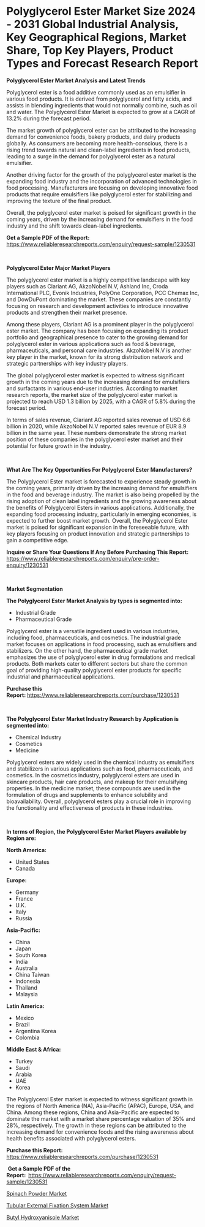 <p><h1>Polyglycerol Ester Market Size 2024 - 2031 Global Industrial Analysis, Key Geographical Regions, Market Share, Top Key Players, Product Types and Forecast Research Report</h1></p><p><strong>Polyglycerol Ester Market Analysis and Latest Trends</strong></p>
<p><p>Polyglycerol ester is a food additive commonly used as an emulsifier in various food products. It is derived from polyglycerol and fatty acids, and assists in blending ingredients that would not normally combine, such as oil and water. The Polyglycerol Ester Market is expected to grow at a CAGR of 13.2% during the forecast period.</p><p>The market growth of polyglycerol ester can be attributed to the increasing demand for convenience foods, bakery products, and dairy products globally. As consumers are becoming more health-conscious, there is a rising trend towards natural and clean-label ingredients in food products, leading to a surge in the demand for polyglycerol ester as a natural emulsifier.</p><p>Another driving factor for the growth of the polyglycerol ester market is the expanding food industry and the incorporation of advanced technologies in food processing. Manufacturers are focusing on developing innovative food products that require emulsifiers like polyglycerol ester for stabilizing and improving the texture of the final product.</p><p>Overall, the polyglycerol ester market is poised for significant growth in the coming years, driven by the increasing demand for emulsifiers in the food industry and the shift towards clean-label ingredients.</p></p>
<p><strong>Get a Sample PDF of the Report:&nbsp;</strong> <a href="https://www.reliableresearchreports.com/enquiry/request-sample/1230531">https://www.reliableresearchreports.com/enquiry/request-sample/1230531</a></p>
<p>&nbsp;</p>
<p><strong>Polyglycerol Ester Major Market Players</strong></p>
<p><p>The polyglycerol ester market is a highly competitive landscape with key players such as Clariant AG, AkzoNobel N.V, Ashland Inc, Croda International PLC, Evonik Industries, PolyOne Corporation, PCC Chemax Inc, and DowDuPont dominating the market. These companies are constantly focusing on research and development activities to introduce innovative products and strengthen their market presence.</p><p>Among these players, Clariant AG is a prominent player in the polyglycerol ester market. The company has been focusing on expanding its product portfolio and geographical presence to cater to the growing demand for polyglycerol ester in various applications such as food & beverage, pharmaceuticals, and personal care industries. AkzoNobel N.V is another key player in the market, known for its strong distribution network and strategic partnerships with key industry players.</p><p>The global polyglycerol ester market is expected to witness significant growth in the coming years due to the increasing demand for emulsifiers and surfactants in various end-user industries. According to market research reports, the market size of the polyglycerol ester market is projected to reach USD 1.3 billion by 2025, with a CAGR of 5.8% during the forecast period.</p><p>In terms of sales revenue, Clariant AG reported sales revenue of USD 6.6 billion in 2020, while AkzoNobel N.V reported sales revenue of EUR 8.9 billion in the same year. These numbers demonstrate the strong market position of these companies in the polyglycerol ester market and their potential for future growth in the industry.</p></p>
<p>&nbsp;</p>
<p><strong>What Are The Key Opportunities For Polyglycerol Ester Manufacturers?</strong></p>
<p><p>The Polyglycerol Ester market is forecasted to experience steady growth in the coming years, primarily driven by the increasing demand for emulsifiers in the food and beverage industry. The market is also being propelled by the rising adoption of clean label ingredients and the growing awareness about the benefits of Polyglycerol Esters in various applications. Additionally, the expanding food processing industry, particularly in emerging economies, is expected to further boost market growth. Overall, the Polyglycerol Ester market is poised for significant expansion in the foreseeable future, with key players focusing on product innovation and strategic partnerships to gain a competitive edge.</p></p>
<p><strong>Inquire or Share Your Questions If Any Before Purchasing This Report:</strong> <a href="https://www.reliableresearchreports.com/enquiry/pre-order-enquiry/1230531">https://www.reliableresearchreports.com/enquiry/pre-order-enquiry/1230531</a></p>
<p>&nbsp;</p>
<p><strong>Market Segmentation</strong></p>
<p><strong>The Polyglycerol Ester Market Analysis by types is segmented into:</strong></p>
<p><ul><li>Industrial Grade</li><li>Pharmaceutical Grade</li></ul></p>
<p><p>Polyglycerol ester is a versatile ingredient used in various industries, including food, pharmaceuticals, and cosmetics. The industrial grade market focuses on applications in food processing, such as emulsifiers and stabilizers. On the other hand, the pharmaceutical grade market emphasizes the use of polyglycerol ester in drug formulations and medical products. Both markets cater to different sectors but share the common goal of providing high-quality polyglycerol ester products for specific industrial and pharmaceutical applications.</p></p>
<p><strong>Purchase this Report:&nbsp;</strong><a href="https://www.reliableresearchreports.com/purchase/1230531">https://www.reliableresearchreports.com/purchase/1230531</a></p>
<p>&nbsp;</p>
<p><strong>The Polyglycerol Ester Market Industry Research by Application is segmented into:</strong></p>
<p><ul><li>Chemical Industry</li><li>Cosmetics</li><li>Medicine</li></ul></p>
<p><p>Polyglycerol esters are widely used in the chemical industry as emulsifiers and stabilizers in various applications such as food, pharmaceuticals, and cosmetics. In the cosmetics industry, polyglycerol esters are used in skincare products, hair care products, and makeup for their emulsifying properties. In the medicine market, these compounds are used in the formulation of drugs and supplements to enhance solubility and bioavailability. Overall, polyglycerol esters play a crucial role in improving the functionality and effectiveness of products in these industries.</p></p>
<p>&nbsp;</p>
<p><strong>In terms of Region, the Polyglycerol Ester Market Players available by Region are:</strong></p>
<p>
    <p> <strong> North America: </strong>
        <ul>
            <li>United States</li>
            <li>Canada</li>
        </ul>
        </p> 
    <p> <strong> Europe: </strong>
        <ul>
            <li>Germany</li>
            <li>France</li>
            <li>U.K.</li>
            <li>Italy</li>
            <li>Russia</li>
        </ul>
        </p> 
    <p> <strong> Asia-Pacific: </strong>
        <ul>
            <li>China</li>
            <li>Japan</li>
            <li>South Korea</li>
            <li>India</li>
            <li>Australia</li>
            <li>China Taiwan</li>
            <li>Indonesia</li>
            <li>Thailand</li>
            <li>Malaysia</li>
        </ul>
        </p> 
    <p> <strong> Latin America: </strong>
        <ul>
            <li>Mexico</li>
            <li>Brazil</li>
            <li>Argentina Korea</li>
            <li>Colombia</li>
        </ul>
        </p> 
    <p> <strong> Middle East & Africa: </strong>
        <ul>
            <li>Turkey</li>
            <li>Saudi</li>
            <li>Arabia</li>
            <li>UAE</li>
            <li>Korea</li>
        </ul>
    </p>
    </p>
<p><p>The Polyglycerol Ester market is expected to witness significant growth in the regions of North America (NA), Asia-Pacific (APAC), Europe, USA, and China. Among these regions, China and Asia-Pacific are expected to dominate the market with a market share percentage valuation of 35% and 28%, respectively. The growth in these regions can be attributed to the increasing demand for convenience foods and the rising awareness about health benefits associated with polyglycerol esters.</p></p>
<p><strong>Purchase this Report: </strong><a href="https://www.reliableresearchreports.com/purchase/1230531">https://www.reliableresearchreports.com/purchase/1230531</a></p>
<p>&nbsp;<strong>Get a Sample PDF of the Report:&nbsp;&nbsp;</strong><a href="https://www.reliableresearchreports.com/enquiry/request-sample/1230531">https://www.reliableresearchreports.com/enquiry/request-sample/1230531</a></p>
<p><strong></strong></p>
<p><p><a href="https://view.publitas.com/reportprime-1/spinach-powder-market-provides-detailed-segmentation-of-this-market-based-on-type-application-and-region-and-forecast-for-the-period-from-2024-2031/">Spinach Powder Market</a></p><p><a href="https://view.publitas.com/reportprime-1/tubular-external-fixation-system-market-centers-on-aspects-such-as-market-growth-market-share-market-opportunity-and-projected-forecasts-spanning-from-2023-to-2030/">Tubular External Fixation System Market</a></p><p><a href="https://github.com/nicholepatriciadoylenwnrjr0/Market-Research-Report-List-1/blob/main/butyl-hydroxyanisole-market.md">Butyl Hydroxyanisole Market</a></p></p>